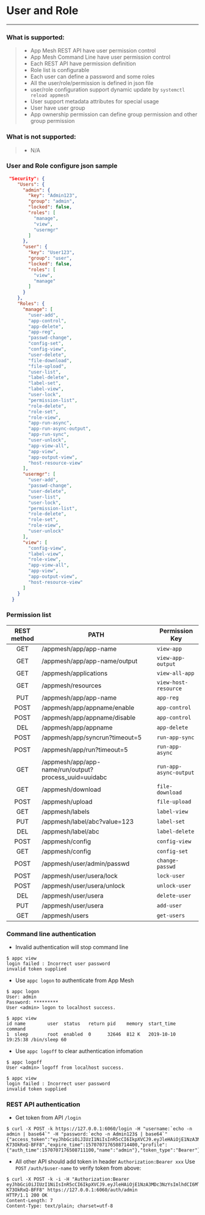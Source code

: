 # User and Role

------

### What is supported:

> * App Mesh REST API have user permission control
> * App Mesh Command Line have user permission control
> * Each REST API have permission definition
> * Role list is configurable 
> * Each user can define a password and some roles
> * All the user/role/permission is defined in json file
> * user/role configuration support dynamic update by `systemctl reload appmesh`
> * User support metadata attributes for special usage
> * User have user group
> * App ownership permission can define group permission and other group permission

### What is **not** supported:
> * N/A

### User and Role configure json sample

```json
 "Security": {
    "Users": {
      "admin": {
        "key": "Admin123",
        "group": "admin",
        "locked": false,
        "roles": [
          "manage",
          "view",
          "usermgr"
        ]
      },
      "user": {
        "key": "User123",
        "group": "user",
        "locked": false,
        "roles": [
          "view",
          "manage"
        ]
      }
    },
    "Roles": {
      "manage": [
        "user-add",
        "app-control",
        "app-delete",
        "app-reg",
        "passwd-change",
        "config-set",
        "config-view",
        "user-delete",
        "file-download",
        "file-upload",
        "user-list",
        "label-delete",
        "label-set",
        "label-view",
        "user-lock",
        "permission-list",
        "role-delete",
        "role-set",
        "role-view",
        "app-run-async",
        "app-run-async-output",
        "app-run-sync",
        "user-unlock",
        "app-view-all",
        "app-view",
        "app-output-view",
        "host-resource-view"
      ],
      "usermgr": [
        "user-add",
        "passwd-change",
        "user-delete",
        "user-list",
        "user-lock",
        "permission-list",
        "role-delete",
        "role-set",
        "role-view",
        "user-unlock"
      ],
      "view": [
        "config-view",
        "label-view",
        "role-view",
        "app-view-all",
        "app-view",
        "app-output-view",
        "host-resource-view"
      ]
    }
  }
```

### Permission list

| REST method        |  PATH   |  Permission Key |
| :--------:   | -----  | ----  |
| GET     | /appmesh/app/app-name |   `view-app`     |
| GET     | /appmesh/app/app-name/output  |   `view-app-output`   |
| GET     | /appmesh/applications |   `view-all-app`     |
| GET     | /appmesh/resources |   `view-host-resource`     |
| PUT     | /appmesh/app/app-name |   `app-reg`     |
| POST    | /appmesh/app/appname/enable |   `app-control`     |
| POST    | /appmesh/app/appname/disable |   `app-control`     |
| DEL     | /appmesh/app/appname |   `app-delete`    |
| POST    | /appmesh/app/syncrun?timeout=5 | `run-app-sync`  |
| POST    | /appmesh/app/run?timeout=5 |   `run-app-async`  |
| GET     | /appmesh/app/app-name/run/output?process_uuid=uuidabc | `run-app-async-output`  |
| GET     | /appmesh/download | `file-download`  |
| POST    | /appmesh/upload | `file-upload`  |
| GET     | /appmesh/labels | `label-view`  |
| PUT     | /appmesh/label/abc?value=123  | `label-set`  |
| DEL     | /appmesh/label/abc | `label-delete`  |
| POST    | /appmesh/config | `config-view`  |
| GET     | /appmesh/config | `config-set`  |
| POST    | /appmesh/user/admin/passwd | `change-passwd`  |
| POST    | /appmesh/user/usera/lock | `lock-user`  |
| POST    | /appmesh/user/usera/unlock | `unlock-user`  |
| DEL     | /appmesh/user/usera | `delete-user`  |
| PUT     | /appmesh/user/usera | `add-user`  |
| GET     | /appmesh/users | `get-users`  |


### Command line authentication

 - Invalid authentication will stop command line

```shell
$ appc view
login failed : Incorrect user password
invalid token supplied
```
 - Use `appc logon` to authenticate from App Mesh

```shell
$ appc logon
User: admin
Password: *********
User <admin> logon to localhost success.

$ appc view
id name        user  status   return pid    memory  start_time          command
1  sleep       root  enabled  0      32646  812 K   2019-10-10 19:25:38 /bin/sleep 60
```

 - Use `appc logoff` to clear authentication infomation

```shell
$ appc logoff
User <admin> logoff from localhost success.

$ appc view
login failed : Incorrect user password
invalid token supplied
```

### REST API authentication

 - Get token from API  `/login`

```shell
$ curl -X POST -k https://127.0.0.1:6060/login -H "username:`echo -n admin | base64`" -H "password:`echo -n Admin123$ | base64`"
{"access_token":"eyJhbGciOiJIUzI1NiIsInR5cCI6IkpXVCJ9.eyJleHAiOjE1NzA3MDc3NzYsImlhdCI6MTU3MDcwNzE3NiwiaXNzIjoiYXBwbWdyLWF1dGgwIiwibmFtZSI6ImFkbWluIn0.CF_jXy4IrGpl0HKvM8Vh_T7LsGTGO-K73OkRxQ-BFF8","expire_time":1570707176508714400,"profile":{"auth_time":1570707176508711100,"name":"admin"},"token_type":"Bearer"}
```

 - All other API should add token in header `Authorization:Bearer xxx`
 Use `POST` `/auth/$user-name` to verify token from above:
```shell
$ curl -X POST -k -i -H "Authorization:Bearer eyJhbGciOiJIUzI1NiIsInR5cCI6IkpXVCJ9.eyJleHAiOjE1NzA3MDc3NzYsImlhdCI6MTU3MDcwNzE3NiwiaXNzIjoiYXBwbWdyLWF1dGgwIiwibmFtZSI6ImFkbWluIn0.CF_jXy4IrGpl0HKvM8Vh_T7LsGTGO-K73OkRxQ-BFF8" https://127.0.0.1:6060/auth/admin
HTTP/1.1 200 OK
Content-Length: 7
Content-Type: text/plain; charset=utf-8
```